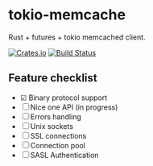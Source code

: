 # tokio-memcache

Rust + futures + tokio memcached client.

[![Crates.io](https://img.shields.io/crates/v/tokio-memcache.svg)](https://crates.io/crates/tokio-memcache)
[![Build Status](https://travis-ci.org/svartalf/tokio-memcache.svg?branch=master)](https://travis-ci.org/svartalf/tokio-memcache)

## Feature checklist


 * ☑ Binary protocol support
 * ☐ Nice one API (in progress)
 * ☐ Errors handling
 * ☐ Unix sockets
 * ☐ SSL connections
 * ☐ Connection pool
 * ☐ SASL Authentication
